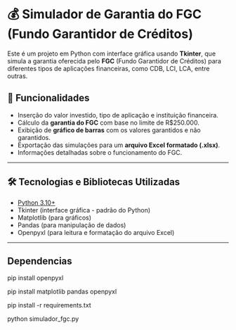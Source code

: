 # 💰 Simulador de Garantia do FGC (Fundo Garantidor de Créditos)

Este é um projeto em Python com interface gráfica usando **Tkinter**, que simula a garantia oferecida pelo **FGC** (Fundo Garantidor de Créditos) para diferentes tipos de aplicações financeiras, como CDB, LCI, LCA, entre outras.

## 🧩 Funcionalidades

- Inserção do valor investido, tipo de aplicação e instituição financeira.
- Cálculo da **garantia do FGC** com base no limite de R$250.000.
- Exibição de **gráfico de barras** com os valores garantidos e não garantidos.
- Exportação das simulações para um **arquivo Excel formatado (.xlsx)**.
- Informações detalhadas sobre o funcionamento do FGC.

---

## 🛠️ Tecnologias e Bibliotecas Utilizadas

- [Python 3.10+](https://www.python.org/)
- Tkinter (interface gráfica - padrão do Python)
- Matplotlib (para gráficos)
- Pandas (para manipulação de dados)
- Openpyxl (para leitura e formatação do arquivo Excel)

---

## Dependencias

pip install openpyxl 

pip install matplotlib pandas openpyxl 

pip install -r requirements.txt 

python simulador_fgc.py




